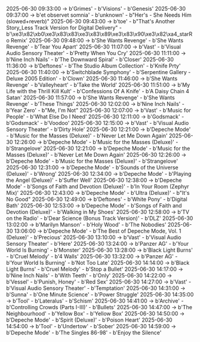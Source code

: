 2025-06-30 09:33:00 -> b'Grimes' - b'Visions' - b'Genesis'
2025-06-30 09:37:00 -> b'et observet somnia' - b'unknown' - b"Her's - She Needs Him (slowed+reverb)"
2025-06-30 09:43:00 -> b'toe' - b"That's Another Story_Less Track Version for Digital Delivery" - b'\xe3\x82\xb0\xe3\x83\x83\xe3\x83\x89\xe3\x83\x90\xe3\x82\xa4_starRo Remix'
2025-06-30 09:48:00 -> b'She Wants Revenge' - b'She Wants Revenge' - b'Tear You Apart'
2025-06-30 11:07:00 -> b'Vast' - b'Visual Audio Sensory Theater' - b'Pretty When You Cry'
2025-06-30 11:11:00 -> b'Nine Inch Nails' - b'The Downward Spiral' - b'Closer'
2025-06-30 11:36:00 -> b'Deftones' - b'The Studio Album Collection' - b'Knife Prty'
2025-06-30 11:40:00 -> b'Switchblade Symphony' - b'Serpentine Gallery - Deluxe 2005 Edition' - b'Clown'
2025-06-30 11:46:00 -> b'She Wants Revenge' - b'Valleyheart' - b'Take the World'
2025-06-30 11:51:00 -> b'My Life with the Thrill Kill Kult' - b'Confessions Of A Knife' - b'A Daisy Chain 4 Satan'
2025-06-30 11:57:00 -> b'She Wants Revenge' - b'She Wants Revenge' - b'These Things'
2025-06-30 12:02:00 -> b'Nine Inch Nails' - b'Year Zero' - b"Me, I'm Not"
2025-06-30 12:07:00 -> b'Vast' - b'Music for People' - b'What Else Do I Need'
2025-06-30 12:11:00 -> b'Godsmack' - b'Godsmack' - b'Voodoo'
2025-06-30 12:15:00 -> b'Vast' - b'Visual Audio Sensory Theater' - b'Dirty Hole'
2025-06-30 12:21:00 -> b'Depeche Mode' - b'Music for the Masses (Deluxe)' - b'Never Let Me Down Again'
2025-06-30 12:26:00 -> b'Depeche Mode' - b'Music for the Masses (Deluxe)' - b'Strangelove'
2025-06-30 12:21:00 -> b'Depeche Mode' - b'Music for the Masses (Deluxe)' - b'Never Let Me Down Again'
2025-06-30 12:26:00 -> b'Depeche Mode' - b'Music for the Masses (Deluxe)' - b'Strangelove'
2025-06-30 12:31:00 -> b'Depeche Mode' - b'Sounds of the Universe (Deluxe)' - b'Wrong'
2025-06-30 12:34:00 -> b'Depeche Mode' - b'Playing the Angel (Deluxe)' - b'Suffer Well'
2025-06-30 12:38:00 -> b'Depeche Mode' - b'Songs of Faith and Devotion (Deluxe)' - b'In Your Room (Zephyr Mix)'
2025-06-30 12:43:00 -> b'Depeche Mode' - b'Ultra (Deluxe)' - b"It's No Good"
2025-06-30 12:49:00 -> b'Deftones' - b'White Pony' - b'Digital Bath'
2025-06-30 12:53:00 -> b'Depeche Mode' - b'Songs of Faith and Devotion (Deluxe)' - b'Walking in My Shoes'
2025-06-30 12:58:00 -> b'TV on the Radio' - b'Dear Science (Bonus Track Version)' - b'DLZ'
2025-06-30 13:02:00 -> b'Marilyn Manson' - b'Holy Wood' - b'The Nobodies'
2025-06-30 13:06:00 -> b'Depeche Mode' - b'The Best of Depeche Mode, Vol. 1 (Deluxe)' - b'Precious'
2025-06-30 13:10:00 -> b'Vast' - b'Visual Audio Sensory Theater' - b'Here'
2025-06-30 13:24:00 -> b'Panzer AG' - b'Your World Is Burning' - b'Monster'
2025-06-30 13:28:00 -> b'Black Light Burns' - b'Cruel Melody' - b'4 Walls'
2025-06-30 13:32:00 -> b'Panzer AG' - b'Your World Is Burning' - b'Not Too Late'
2025-06-30 14:14:00 -> b'Black Light Burns' - b'Cruel Melody' - b'Stop a Bullet'
2025-06-30 14:17:00 -> b'Nine Inch Nails' - b'With Teeth' - b'Only'
2025-06-30 14:22:00 -> b'Vessel' - b'Punish, Honey' - b'Red Sex'
2025-06-30 14:27:00 -> b'Vast' - b'Visual Audio Sensory Theater' - b'Temptation'
2025-06-30 14:31:00 -> b'Sunna' - b'One Minute Science' - b'Power Struggle'
2025-06-30 14:35:00 -> b'Tool' - b'Lateralus' - b'Schism'
2025-06-30 14:41:00 -> b'Archive' - b'Controlling Crowds (Parts I-III)' - b'Bullets'
2025-06-30 14:47:00 -> b'The Neighbourhood' - b'Yellow Box' - b'Yellow Box'
2025-06-30 14:50:00 -> b'Depeche Mode' - b'Spirit (Deluxe)' - b'Poison Heart'
2025-06-30 14:54:00 -> b'Tool' - b'Undertow' - b'Sober'
2025-06-30 14:59:00 -> b'Depeche Mode' - b'The Singles 86-98' - b'Enjoy the Silence'
